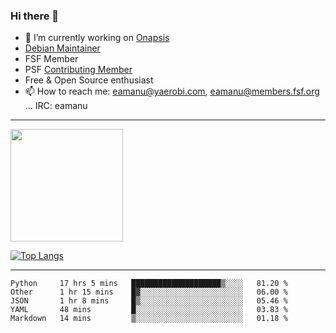 ### Hi there 👋


- 🔭 I’m currently working on [Onapsis](http://onapsis.com)
- [Debian Maintainer](https://qa.debian.org/developer.php?login=eamanu%40yaerobi.com)
- FSF Member
- PSF [Contributing Member](https://www.python.org/psf/membership/#what-membership-classes-are-there)
- Free & Open Source enthusiast 
- 📫 How to reach me: eamanu@yaerobi.com, eamanu@members.fsf.org ... IRC: eamanu

---

<img height="180em" src="https://github-readme-stats.vercel.app/api?theme=dark&username=eamanu&show_icons=true&hide_border=true&&count_private=true&include_all_commits=true" />

[![Top Langs](https://github-readme-stats.vercel.app/api/top-langs/?theme=dark&username=eamanu&layout=compact)](https://github.com/anuraghazra/github-readme-stats)

---

<!--START_SECTION:waka-->
```text
Python     17 hrs 5 mins   ████████████████████▒░░░░   81.20 % 
Other      1 hr 15 mins    █▓░░░░░░░░░░░░░░░░░░░░░░░   06.00 % 
JSON       1 hr 8 mins     █▒░░░░░░░░░░░░░░░░░░░░░░░   05.46 % 
YAML       48 mins         █░░░░░░░░░░░░░░░░░░░░░░░░   03.83 % 
Markdown   14 mins         ▒░░░░░░░░░░░░░░░░░░░░░░░░   01.18 % 
```
<!--END_SECTION:waka-->
